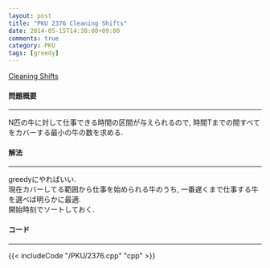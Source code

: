 ```yaml
---
layout: post
title: "PKU 2376 Cleaning Shifts"
date: 2014-05-15T14:38:00+09:00
comments: true
category: PKU
tags: [greedy]
---
```


[Cleaning Shifts](http://poj.org/problem?id=2376)

#### 問題概要

****

N匹の牛に対して仕事できる時間の区間が与えられるので, 時間Tまでの間すべてをカバーする最小の牛の数を求める.

#### 解法

****

greedyにやればいい.  
現在カバーしてる範囲から仕事を始められる牛のうち, 一番遅くまで仕事する牛を選べば明らかに最適.  
開始時刻でソートしておく.

#### コード

****

{{< includeCode "/PKU/2376.cpp" "cpp" >}}
